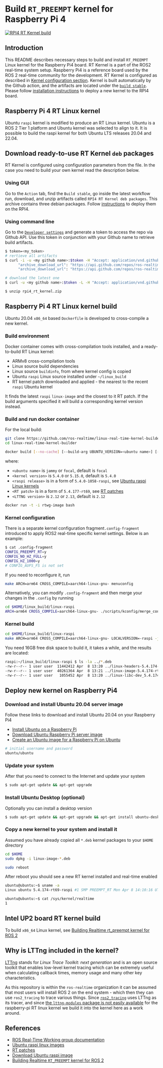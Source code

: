 # Build ```RT_PREEMPT``` kernel for Raspberry Pi 4


[![RPI4 RT Kernel build](https://github.com/ros-realtime/linux-real-time-kernel-builder/actions/workflows/rpi4-kernel-build.yml/badge.svg)](https://github.com/ros-realtime/linux-real-time-kernel-builder/actions/workflows/rpi4-kernel-build.yml)

## Introduction

This README describes necessary steps to build and install ```RT_PREEMPT``` Linux kernel for the Raspberry Pi4 board. RT Kernel is a part of the ROS2 real-time system setup. Raspberry Pi4 is a reference board used by the ROS 2 real-time community for the development. RT Kernel is configured as described in [Kernel configuration section](#kernel-configuration). Kernel is built automatically by the Github action, and the artifacts are located under the [```build stable```](https://github.com/razr/linux-real-time-kernel-builder/actions/workflows/build-stable.yaml). Please follow [installation instructions](#deploy-new-kernel-on-raspberry-pi4) to deploy a new kernel to the RPI4 board.

## Raspberry Pi 4 RT Linux kernel

Ubuntu ```raspi``` kernel is modified to produce an RT Linux kernel. Ubuntu is a ROS 2 Tier 1 platform and Ubuntu kernel was selected to align to it. It is possible to build the raspi kernel for both Ubuntu LTS releases 20.04 and 22.04.

## Download ready-to-use RT Kernel ```deb``` packages

RT Kernel is configured using configuration parameters from the [](.config-fragment) file. In the case you need to build your own kernel read the description below.

### Using GUI

Go to the ```Action``` tab, find the ```Build stable```, go inside the latest workflow run, download, and unzip artifacts called ```RPI4 RT Kernel deb packages```. This archive contains three debian packages. Follow [instructions](#deploy-new-kernel-on-raspberry-pi4) to deploy them on the RPI4.

### Using command line

Go to the [```Developer settings```](https://github.com/settings/tokens) and generate a token to access the repo via Github API. Use this token in conjunction with your Github name to retrieve build artifacts.

```bash
$ token=<my_token>
# rertieve all artifacts
$ curl -i -u <my github name>:$token -H "Accept: application/vnd.github.v3+json" https://api.github.com/repos/ros-realtime/linux-real-time-kernel-builder/actions/artifacts | grep archive_download_url
      "archive_download_url": "https://api.github.com/repos/ros-realtime/linux-real-time-kernel-builder/actions/artifacts/91829081/zip",
      "archive_download_url": "https://api.github.com/repos/ros-realtime/linux-real-time-kernel-builder/actions/artifacts/91534731/zip",

# download the latest one
$ curl -u <my github name>:$token -L -H "Accept: application/vnd.github.v3+json"  https://api.github.com/repos/ros-realtime/linux-real-time-kernel-builder/actions/artifacts/91829081/zip  --output rpi4_rt_kernel.zip

$ unzip rpi4_rt_kernel.zip
```

## Raspberry Pi 4 RT Linux kernel build

Ubuntu 20.04 ```x86_64``` based ```Dockerfile``` is developed to cross-compile a new kernel.

### Build environment

Docker container comes with cross-compilation tools installed, and a ready-to-build RT Linux kernel:

* ARMv8 cross-compilation tools
* Linux source build dependencies
* Linux source ```buildinfo```, from where kernel config is copied
* Ubuntu ```raspi``` Linux source installed under ```~/linux_build```
* RT kernel patch downloaded and applied - the nearest to the recent ```raspi``` Ubuntu kernel

It finds the latest ```raspi``` ```linux-image``` and the closest to it RT patch. If the build arguments specified it will build a corresponding kernel version instead.

### Build and run docker container

For the local build:

```bash
git clone https://github.com/ros-realtime/linux-real-time-kernel-builder
cd linux-real-time-kernel-builder
```

```bash
docker build [--no-cache] [--build-arg UBUNTU_VERSION=<ubuntu name>] [--build-arg KERNEL_VERSION=<kernel version>] [--build-arg UNAME_R=<raspi release>] [--build-arg RT_PATCH=<RT patch>] [--build-arg LTTNG_VERSION=<LTTNG version>] -t rtwg-image .
```

where:

* ```<ubuntu name>``` is `jammy` or `focal`, default is `focal`
* ```<kernel version>``` is `5.4.0` or `5.15.0`, default is `5.4.0`
* ```<raspi release>``` is in a form of ```5.4.0-1058-raspi```,  see [Ubuntu raspi Linux kernels](http://ports.ubuntu.com/pool/main/l/linux-raspi)
* ```<RT patch>``` is in a form of ```5.4.177-rt69```, see [RT patches](http://cdn.kernel.org/pub/linux/kernel/projects/rt/5.4/older)
* ```<LTTNG version>``` is `2.12` or `2.13`, default is `2.12`

```bash
docker run -t -i rtwg-image bash
```

### Kernel configuration

There is a separate kernel configuration fragment```.config-fragment``` introduced to apply ROS2 real-time specific kernel settings. Below is an example:

```bash
$ cat .config-fragment
CONFIG_PREEMPT_RT=y
CONFIG_NO_HZ_FULL=y
CONFIG_HZ_1000=y
# CONFIG_AUFS_FS is not set
```

If you need to reconfigure it, run

```bash
make ARCH=arm64 CROSS_COMPILE=aarch64-linux-gnu- menuconfig
```

Alternatively, you can modify ```.config-fragment``` and then merge your changes in the ```.config``` by running

```bash
cd $HOME/linux_build/linux-raspi
ARCH=arm64 CROSS_COMPILE=aarch64-linux-gnu- ./scripts/kconfig/merge_config.sh .config $HOME/linux_build/.config-fragment
```

### Kernel build

```bash
cd $HOME/linux_build/linux-raspi
make ARCH=arm64 CROSS_COMPILE=aarch64-linux-gnu- LOCALVERSION=-raspi -j `nproc` bindeb-pkg
```

You need 16GB free disk space to build it, it takes a while, and the results are located:

```bash
raspi:~/linux_build/linux-raspi $ ls -la ../*.deb
-rw-r--r-- 1 user user  11442412 Apr  8 13:20 ../linux-headers-5.4.174-rt69-raspi_5.4.174-rt69-raspi-1_arm64.deb
-rw-r--r-- 1 user user  40261364 Apr  8 13:21 ../linux-image-5.4.174-rt69-raspi_5.4.174-rt69-raspi-1_arm64.deb
-rw-r--r-- 1 user user   1055452 Apr  8 13:20 ../linux-libc-dev_5.4.174-rt69-raspi-1_arm64.deb
```

## Deploy new kernel on Raspberry Pi4

### Download and install Ubuntu 20.04 server image

Follow these links to download and install Ubuntu 20.04 on your Raspberry Pi4

* [Install Ubuntu on a Raspberry Pi](https://ubuntu.com/download/raspberry-pi)
* [Download Ubuntu Raspberry Pi server image](https://ubuntu.com/download/raspberry-pi/thank-you?version=20.04.3&architecture=server-arm64+raspi)
* [Create an Ubuntu image for a Raspberry Pi on Ubuntu](https://ubuntu.com/tutorials/create-an-ubuntu-image-for-a-raspberry-pi-on-ubuntu#2-on-your-ubuntu-machine)

```bash
# initial username and password
ubuntu/ubuntu
```

### Update your system

After that you need to connect to the Internet and update your system

```bash
$ sudo apt-get update && apt-get upgrade
```

### Install Ubuntu Desktop (optional)

Optionally you can install a desktop version

```bash
$ sudo apt-get update && apt-get upgrade && apt-get install ubuntu-desktop
```

### Copy a new kernel to your system and install it

Assumed you have already copied all ```*.deb``` kernel packages to your ```$HOME``` directory

```bash
cd $HOME
sudo dpkg -i linux-image-*.deb

sudo reboot
```

After reboot you should see a new RT kernel installed and real-time enabled

```bash
ubuntu@ubuntu:~$ uname -a
Linux ubuntu 5.4.174-rt69-raspi #1 SMP PREEMPT_RT Mon Apr 8 14:10:16 UTC 2022 aarch64 aarch64 aarch64 GNU/Linux

ubuntu@ubuntu:~$ cat /sys/kernel/realtime
1
```

## Intel UP2 board RT kernel build

To build ```x86_64``` Linux kernel, see [Building Realtime rt_preempt kernel for ROS 2](https://index.ros.org/doc/ros2/Tutorials/Building-Realtime-rt_preempt-kernel-for-ROS-2)

## Why is LTTng included in the kernel?

[LTTng](https://lttng.org/docs) stands for _Linux Trace Toolkit: next generation_ and is an open source toolkit that enables low-level kernel tracing which can be extremely useful when calculating callback times, memory usage and many other key characteristics.

As this repository is within the `ros-realtime` organization it can be assumed that most users will install ROS 2 on the end system - which then they can use `ros2_tracing` to trace various things. Since [`ros2_tracing`](https://gitlab.com/ros-tracing/ros2_tracing) uses LTTng as its tracer, and since [the `lttng-modules` package is not easily available](https://github.com/ros-realtime/linux-real-time-kernel-builder/issues/16) for the raspberry-pi RT linux kernel we build it into the kernel here as a work around.

## References

* [ROS Real-Time Working group documentation](https://ros-realtime.github.io/Guides/Real-Time-Operating-System-Setup/Real-Time-Linux/rt_linux_index.html)
* [Ubuntu raspi linux images](http://ports.ubuntu.com/pool/main/l/linux-raspi)
* [RT patches](http://cdn.kernel.org/pub/linux/kernel/projects/rt/5.4/older)
* [Download Ubuntu raspi image](https://ubuntu.com/download/raspberry-pi/thank-you?version=20.04&architecture=arm64+raspi)
* [Building Realtime ```RT_PREEMPT``` kernel for ROS 2](https://index.ros.org/doc/ros2/Tutorials/Building-Realtime-rt_preempt-kernel-for-ROS-2/)
